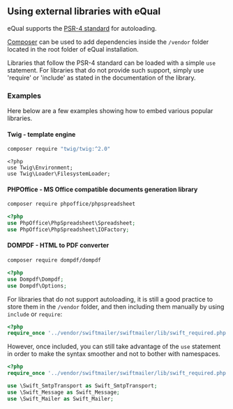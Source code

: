 ## Using external libraries with eQual 


eQual supports the [PSR-4 standard](https://www.php-fig.org/psr/psr-4/) for autoloading.

[Composer](https://getcomposer.org/) can be used to add dependencies inside the `/vendor` folder located in the root folder of eQual installation.

Libraries that follow the PSR-4 standard can be loaded with a simple `use` statement. 
For libraries that do not provide such support, simply use 'require' or 'include' as stated in the documentation of the library.


### Examples

Here below are a few examples showing how to embed various popular libraries.

#### Twig - template engine

```bash
composer require "twig/twig:^2.0"
```

```
<?php
use Twig\Environment;
use Twig\Loader\FilesystemLoader;
```

#### PHPOffice - MS Office compatible documents generation library

```bash
composer require phpoffice/phpspreadsheet
```

```php
<?php
use PhpOffice\PhpSpreadsheet\Spreadsheet;
use PhpOffice\PhpSpreadsheet\IOFactory;
```

#### DOMPDF - HTML to PDF converter

```bash
composer require dompdf/dompdf
```

```php
<?php
use Dompdf\Dompdf;
use Dompdf\Options;
```


For libraries that do not support autoloading, it is still a good practice to store them in the `/vendor` folder, and then including them manually by using `include` or `require`:
```php
<?php
require_once '../vendor/swiftmailer/swiftmailer/lib/swift_required.php';
```

However, once included, you can still take advantage of the `use` statement in order to make the syntax smoother and not to bother with namespaces.

```php
<?php
require_once '../vendor/swiftmailer/swiftmailer/lib/swift_required.php';

use \Swift_SmtpTransport as Swift_SmtpTransport;
use \Swift_Message as Swift_Message;
use \Swift_Mailer as Swift_Mailer;
```



